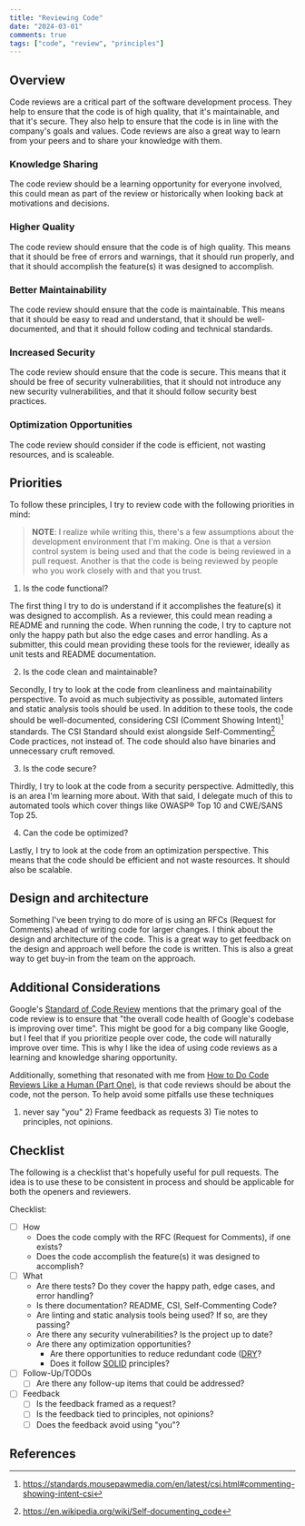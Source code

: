 ```yaml
---
title: "Reviewing Code"
date: "2024-03-01"
comments: true
tags: ["code", "review", "principles"]
---
```


## Overview
Code reviews are a critical part of the software development process. They help to ensure that the code is of high
quality, that it's maintainable, and that it's secure. They also help to ensure that the code is in line with the
company's goals and values. Code reviews are also a great way to learn from your peers and to share your knowledge
with them.

### Knowledge Sharing
The code review should be a learning opportunity for everyone involved, this could mean as part of the review or
historically when looking back at motivations and decisions.

### Higher Quality
The code review should ensure that the code is of high quality. This means that it should be free of errors and
warnings, that it should run properly, and that it should accomplish the feature(s) it was designed to accomplish.

### Better Maintainability
The code review should ensure that the code is maintainable. This means that it should be easy to read and understand,
that it should be well-documented, and that it should follow coding and technical standards.

### Increased Security
The code review should ensure that the code is secure. This means that it should be free of security vulnerabilities,
that it should not introduce any new security vulnerabilities, and that it should follow security best practices.

### Optimization Opportunities
The code review should consider if the code is efficient, not wasting resources, and is scaleable.

## Priorities
To follow these principles, I try to review code with the following priorities in mind:

> **NOTE**: I realize while writing this, there's a few assumptions about the development environment that I'm making.
> One is that a version control system is being used and that the code is being reviewed in a pull request.  Another
> is that the code is being reviewed by people who you work closely with and that you trust.

1) Is the code functional?

The first thing I try to do is understand if it accomplishes the feature(s) it was designed to accomplish. As a reviewer,
this could mean reading a README and running the code.  When running the code, I try to capture not only the happy path
but also the edge cases and error handling.  As a submitter, this could mean providing these tools for the reviewer,
ideally as unit tests and README documentation.

2) Is the code clean and maintainable?

Secondly, I try to look at the code from cleanliness and maintainability perspective.  To avoid as much subjectivity as
possible, automated linters and static analysis tools should be used.  In addition to these tools, the code should be
well-documented, considering CSI (Comment Showing Intent)[^2] standards.  The CSI Standard should exist alongside
Self-Commenting[^3] Code practices, not instead of.  The code should also have binaries and unnecessary cruft removed.

3) Is the code secure?

Thirdly, I try to look at the code from a security perspective.   Admittedly, this is an area I'm learning more about.
With that said, I delegate much of this to automated tools which cover things like OWASP® Top 10 and CWE/SANS Top 25.

4) Can the code be optimized?

Lastly, I try to look at the code from an optimization perspective.  This means that the code should be efficient and not
waste resources.  It should also be scalable.

## Design and architecture
Something I've been trying to do more of is using an RFCs (Request for Comments) ahead of writing code for larger
changes.  I think about the design and architecture of the code. This is a great way to get feedback on the design and
approach well before the code is written.  This is also a great way to get buy-in from the team on the approach.

## Additional Considerations
Google's [Standard of Code Review](https://github.com/google/eng-practices/blob/master/review/reviewer/standard.md#the-standard-of-code-review)
mentions that the primary goal of the code review is to ensure that "the overall code health of Google's codebase is
improving over time". This might be good for a big company like Google, but I feel that if you prioritize people over
code, the code will naturally improve over time.  This is why I like the idea of using code reviews as a learning and
knowledge sharing opportunity.

Additionally, something that resonated with me from [How to Do Code Reviews Like a Human (Part One)](https://mtlynch.io/human-code-reviews-1/),
is that code reviews should be about the code, not the person.  To help avoid some pitfalls use these techniques
1) never say "you" 2) Frame feedback as requests 3) Tie notes to principles, not opinions.

## Checklist
The following is a checklist that's hopefully useful for pull requests.  The idea is to use these to be consistent in
process and should be applicable for both the openers and reviewers.

Checklist:

- [ ] How
    - Does the code comply with the RFC (Request for Comments), if one exists?
    - Does the code accomplish the feature(s) it was designed to accomplish?
- [ ] What
    - Are there tests? Do they cover the happy path, edge cases, and error handling?
    - Is there documentation? README, CSI, Self-Commenting Code?
    - Are linting and static analysis tools being used? If so, are they passing?
    - Are there any security vulnerabilities? Is the project up to date?
    - Are there any optimization opportunities?
      - Are there opportunities to reduce redundant code ([DRY](https://en.wikipedia.org/wiki/Don%27t_repeat_yourself)?
      - Does it follow [SOLID](https://www.digitalocean.com/community/conceptual-articles/s-o-l-i-d-the-first-five-principles-of-object-oriented-design) principles?
- [ ] Follow-Up/TODOs
  - [ ] Are there any follow-up items that could be addressed?
- [ ] Feedback
  - [ ] Is the feedback framed as a request?
  - [ ] Is the feedback tied to principles, not opinions?
  - [ ] Does the feedback avoid using "you"?

## References

[^1]: <https://dev.to/codemouse92/10-principles-of-a-good-code-review-2eg>
[^2]: <https://standards.mousepawmedia.com/en/latest/csi.html#commenting-showing-intent-csi>
[^3]: <https://en.wikipedia.org/wiki/Self-documenting_code>
[^4]: <https://github.com/mawrkus/pull-request-review-guide>
[^5]: <https://github.com/google/eng-practices>

